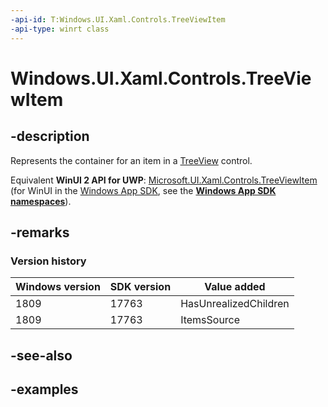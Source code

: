 ```yaml
---
-api-id: T:Windows.UI.Xaml.Controls.TreeViewItem
-api-type: winrt class
---
```


<!-- Class syntax.
public class TreeViewItem : ListViewItem, ListViewItem
-->

# Windows.UI.Xaml.Controls.TreeViewItem

## -description

Represents the container for an item in a [TreeView](treeview.md) control.

Equivalent **WinUI 2 API for UWP**: [Microsoft.UI.Xaml.Controls.TreeViewItem](/windows/winui/api/microsoft.ui.xaml.controls.treeviewitem) (for WinUI in the [Windows App SDK](/windows/apps/windows-app-sdk/), see the **[Windows App SDK namespaces](/windows/windows-app-sdk/api/winrt/)**).

## -remarks

### Version history

| Windows version | SDK version | Value added |
| -- | -- | -- |
| 1809 | 17763 | HasUnrealizedChildren |
| 1809 | 17763 | ItemsSource |

## -see-also

## -examples

